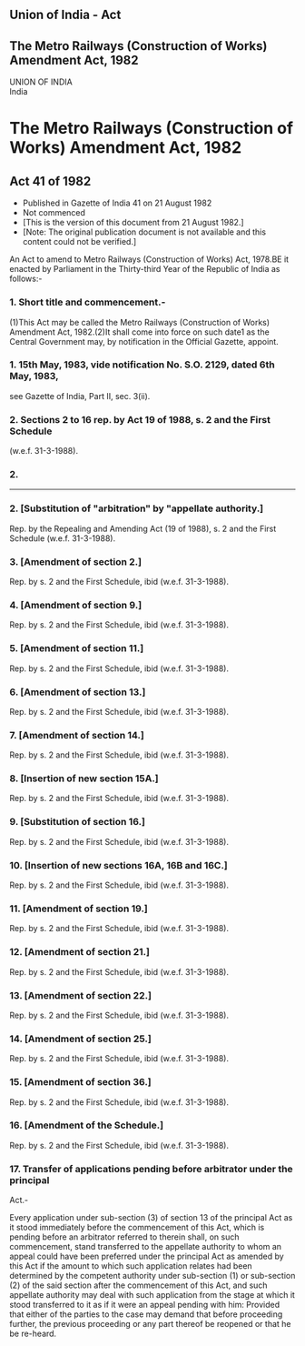 ## Union of India - Act

## The Metro Railways (Construction of Works) Amendment Act, 1982

UNION OF INDIA  
India

# The Metro Railways (Construction of Works) Amendment Act, 1982

## Act 41 of 1982

  * Published in Gazette of India 41 on 21 August 1982 
  * Not commenced 
  * [This is the version of this document from 21 August 1982.] 
  * [Note: The original publication document is not available and this content could not be verified.] 

An Act to amend to Metro Railways (Construction of Works) Act, 1978.BE it
enacted by Parliament in the Thirty-third Year of the Republic of India as
follows:-

### 1. Short title and commencement.-

(1)This Act may be called the Metro Railways (Construction of Works) Amendment
Act, 1982.(2)It shall come into force on such date1 as the Central Government
may, by notification in the Official Gazette, appoint.

### 1\. 15th May, 1983, vide notification No. S.O. 2129, dated 6th May, 1983,
see Gazette of India, Part II, sec. 3(ii).

### 2. Sections 2 to 16 rep. by Act 19 of 1988, s. 2 and the First Schedule
(w.e.f. 31-3-1988).

### 2\.

* * * * *

### 2\. [Substitution of "arbitration" by "appellate authority.]

Rep. by the Repealing and Amending Act (19 of 1988), s. 2 and the First
Schedule (w.e.f. 31-3-1988).

### 3. [Amendment of section 2.]

Rep. by s. 2 and the First Schedule, ibid (w.e.f. 31-3-1988).

### 4. [Amendment of section 9.]

Rep. by s. 2 and the First Schedule, ibid (w.e.f. 31-3-1988).

### 5. [Amendment of section 11.]

Rep. by s. 2 and the First Schedule, ibid (w.e.f. 31-3-1988).

### 6. [Amendment of section 13.]

Rep. by s. 2 and the First Schedule, ibid (w.e.f. 31-3-1988).

### 7. [Amendment of section 14.]

Rep. by s. 2 and the First Schedule, ibid (w.e.f. 31-3-1988).

### 8. [Insertion of new section 15A.]

Rep. by s. 2 and the First Schedule, ibid (w.e.f. 31-3-1988).

### 9. [Substitution of section 16.]

Rep. by s. 2 and the First Schedule, ibid (w.e.f. 31-3-1988).

### 10. [Insertion of new sections 16A, 16B and 16C.]

Rep. by s. 2 and the First Schedule, ibid (w.e.f. 31-3-1988).

### 11. [Amendment of section 19.]

Rep. by s. 2 and the First Schedule, ibid (w.e.f. 31-3-1988).

### 12. [Amendment of section 21.]

Rep. by s. 2 and the First Schedule, ibid (w.e.f. 31-3-1988).

### 13. [Amendment of section 22.]

Rep. by s. 2 and the First Schedule, ibid (w.e.f. 31-3-1988).

### 14. [Amendment of section 25.]

Rep. by s. 2 and the First Schedule, ibid (w.e.f. 31-3-1988).

### 15. [Amendment of section 36.]

Rep. by s. 2 and the First Schedule, ibid (w.e.f. 31-3-1988).

### 16. [Amendment of the Schedule.]

Rep. by s. 2 and the First Schedule, ibid (w.e.f. 31-3-1988).

### 17. Transfer of applications pending before arbitrator under the principal
Act.-

Every application under sub-section (3) of section 13 of the principal Act as
it stood immediately before the commencement of this Act, which is pending
before an arbitrator referred to therein shall, on such commencement, stand
transferred to the appellate authority to whom an appeal could have been
preferred under the principal Act as amended by this Act if the amount to
which such application relates had been determined by the competent authority
under sub-section (1) or sub-section (2) of the said section after the
commencement of this Act, and such appellate authority may deal with such
application from the stage at which it stood transferred to it as if it were
an appeal pending with him: Provided that either of the parties to the case
may demand that before proceeding further, the previous proceeding or any part
thereof be reopened or that he be re-heard.

